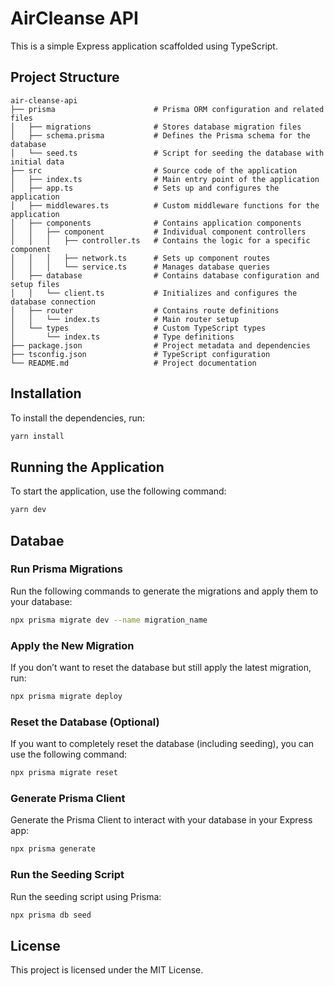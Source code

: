 # AirCleanse API

This is a simple Express application scaffolded using TypeScript.

## Project Structure

```
air-cleanse-api
├── prisma                      # Prisma ORM configuration and related files
│   ├── migrations              # Stores database migration files
│   ├── schema.prisma           # Defines the Prisma schema for the database
│   └── seed.ts                 # Script for seeding the database with initial data
├── src                         # Source code of the application
│   ├── index.ts                # Main entry point of the application
│   ├── app.ts                  # Sets up and configures the application
│   ├── middlewares.ts          # Custom middleware functions for the application
│   ├── components              # Contains application components
│   │   ├── component           # Individual component controllers
│   │   │   ├── controller.ts   # Contains the logic for a specific component
│   │   │   ├── network.ts      # Sets up component routes
│   │   │   └── service.ts      # Manages database queries
│   ├── database                # Contains database configuration and setup files
│   │   └── client.ts           # Initializes and configures the database connection
│   ├── router                  # Contains route definitions
│   │   └── index.ts            # Main router setup
│   └── types                   # Custom TypeScript types
│       └── index.ts            # Type definitions
├── package.json                # Project metadata and dependencies
├── tsconfig.json               # TypeScript configuration
└── README.md                   # Project documentation
```

## Installation

To install the dependencies, run:

```sh
yarn install
```

## Running the Application

To start the application, use the following command:

```sh
yarn dev
```

## Databae

### Run Prisma Migrations

Run the following commands to generate the migrations and apply them to your database:

```sh
npx prisma migrate dev --name migration_name
```

### Apply the New Migration

If you don’t want to reset the database but still apply the latest migration, run:

```sh
npx prisma migrate deploy
```

### Reset the Database (Optional)

If you want to completely reset the database (including seeding), you can use the following command:

```sh
npx prisma migrate reset
```

### Generate Prisma Client

Generate the Prisma Client to interact with your database in your Express app:

```sh
npx prisma generate
```

### Run the Seeding Script

Run the seeding script using Prisma:

```sh
npx prisma db seed
```

## License

This project is licensed under the MIT License.
